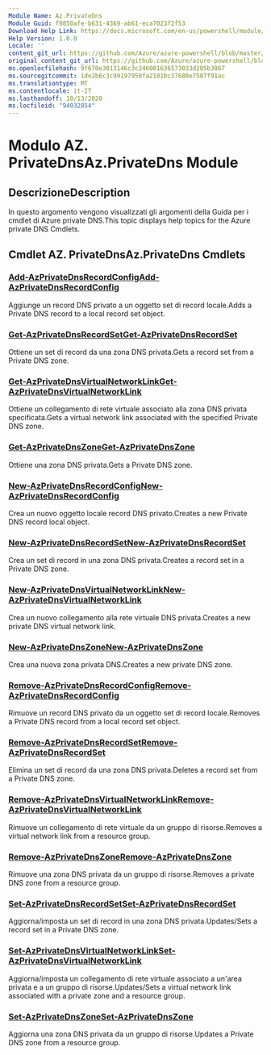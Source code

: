```yaml
---
Module Name: Az.PrivateDns
Module Guid: f9850afe-b631-4369-ab61-eca7023f2f53
Download Help Link: https://docs.microsoft.com/en-us/powershell/module/az.privatedns
Help Version: 1.0.0
Locale: ''
content_git_url: https://github.com/Azure/azure-powershell/blob/master/src/PrivateDns/PrivateDns/help/Az.PrivateDNS.md
original_content_git_url: https://github.com/Azure/azure-powershell/blob/master/src/PrivateDns/PrivateDns/help/Az.PrivateDNS.md
ms.openlocfilehash: 9f670e3013146c3c246001636573033d205b3867
ms.sourcegitcommit: 1de2b6c3c99197958fa2101bc37680e7507f91ac
ms.translationtype: MT
ms.contentlocale: it-IT
ms.lasthandoff: 10/13/2020
ms.locfileid: "94032854"
---
```

# <span data-ttu-id="f46ae-101">Modulo AZ. PrivateDns</span><span class="sxs-lookup"><span data-stu-id="f46ae-101">Az.PrivateDns Module</span></span>
## <span data-ttu-id="f46ae-102">Descrizione</span><span class="sxs-lookup"><span data-stu-id="f46ae-102">Description</span></span>
<span data-ttu-id="f46ae-103">In questo argomento vengono visualizzati gli argomenti della Guida per i cmdlet di Azure private DNS.</span><span class="sxs-lookup"><span data-stu-id="f46ae-103">This topic displays help topics for the Azure private DNS Cmdlets.</span></span>

## <span data-ttu-id="f46ae-104">Cmdlet AZ. PrivateDns</span><span class="sxs-lookup"><span data-stu-id="f46ae-104">Az.PrivateDns Cmdlets</span></span>
### [<span data-ttu-id="f46ae-105">Add-AzPrivateDnsRecordConfig</span><span class="sxs-lookup"><span data-stu-id="f46ae-105">Add-AzPrivateDnsRecordConfig</span></span>](Add-AzPrivateDnsRecordConfig.md)
<span data-ttu-id="f46ae-106">Aggiunge un record DNS privato a un oggetto set di record locale.</span><span class="sxs-lookup"><span data-stu-id="f46ae-106">Adds a Private DNS record to a local record set object.</span></span>

### [<span data-ttu-id="f46ae-107">Get-AzPrivateDnsRecordSet</span><span class="sxs-lookup"><span data-stu-id="f46ae-107">Get-AzPrivateDnsRecordSet</span></span>](Get-AzPrivateDnsRecordSet.md)
<span data-ttu-id="f46ae-108">Ottiene un set di record da una zona DNS privata.</span><span class="sxs-lookup"><span data-stu-id="f46ae-108">Gets a record set from a Private DNS zone.</span></span>

### [<span data-ttu-id="f46ae-109">Get-AzPrivateDnsVirtualNetworkLink</span><span class="sxs-lookup"><span data-stu-id="f46ae-109">Get-AzPrivateDnsVirtualNetworkLink</span></span>](Get-AzPrivateDnsVirtualNetworkLink.md)
<span data-ttu-id="f46ae-110">Ottiene un collegamento di rete virtuale associato alla zona DNS privata specificata.</span><span class="sxs-lookup"><span data-stu-id="f46ae-110">Gets a virtual network link associated with the specified Private DNS zone.</span></span>

### [<span data-ttu-id="f46ae-111">Get-AzPrivateDnsZone</span><span class="sxs-lookup"><span data-stu-id="f46ae-111">Get-AzPrivateDnsZone</span></span>](Get-AzPrivateDnsZone.md)
<span data-ttu-id="f46ae-112">Ottiene una zona DNS privata.</span><span class="sxs-lookup"><span data-stu-id="f46ae-112">Gets a Private DNS zone.</span></span>

### [<span data-ttu-id="f46ae-113">New-AzPrivateDnsRecordConfig</span><span class="sxs-lookup"><span data-stu-id="f46ae-113">New-AzPrivateDnsRecordConfig</span></span>](New-AzPrivateDnsRecordConfig.md)
<span data-ttu-id="f46ae-114">Crea un nuovo oggetto locale record DNS privato.</span><span class="sxs-lookup"><span data-stu-id="f46ae-114">Creates a new Private DNS record local object.</span></span>

### [<span data-ttu-id="f46ae-115">New-AzPrivateDnsRecordSet</span><span class="sxs-lookup"><span data-stu-id="f46ae-115">New-AzPrivateDnsRecordSet</span></span>](New-AzPrivateDnsRecordSet.md)
<span data-ttu-id="f46ae-116">Crea un set di record in una zona DNS privata.</span><span class="sxs-lookup"><span data-stu-id="f46ae-116">Creates a record set in a Private DNS zone.</span></span>

### [<span data-ttu-id="f46ae-117">New-AzPrivateDnsVirtualNetworkLink</span><span class="sxs-lookup"><span data-stu-id="f46ae-117">New-AzPrivateDnsVirtualNetworkLink</span></span>](New-AzPrivateDnsVirtualNetworkLink.md)
<span data-ttu-id="f46ae-118">Crea un nuovo collegamento alla rete virtuale DNS privata.</span><span class="sxs-lookup"><span data-stu-id="f46ae-118">Creates a new private DNS virtual network link.</span></span>

### [<span data-ttu-id="f46ae-119">New-AzPrivateDnsZone</span><span class="sxs-lookup"><span data-stu-id="f46ae-119">New-AzPrivateDnsZone</span></span>](New-AzPrivateDnsZone.md)
<span data-ttu-id="f46ae-120">Crea una nuova zona privata DNS.</span><span class="sxs-lookup"><span data-stu-id="f46ae-120">Creates a new private DNS zone.</span></span>

### [<span data-ttu-id="f46ae-121">Remove-AzPrivateDnsRecordConfig</span><span class="sxs-lookup"><span data-stu-id="f46ae-121">Remove-AzPrivateDnsRecordConfig</span></span>](Remove-AzPrivateDnsRecordConfig.md)
<span data-ttu-id="f46ae-122">Rimuove un record DNS privato da un oggetto set di record locale.</span><span class="sxs-lookup"><span data-stu-id="f46ae-122">Removes a Private DNS record from a local record set object.</span></span>

### [<span data-ttu-id="f46ae-123">Remove-AzPrivateDnsRecordSet</span><span class="sxs-lookup"><span data-stu-id="f46ae-123">Remove-AzPrivateDnsRecordSet</span></span>](Remove-AzPrivateDnsRecordSet.md)
<span data-ttu-id="f46ae-124">Elimina un set di record da una zona DNS privata.</span><span class="sxs-lookup"><span data-stu-id="f46ae-124">Deletes a record set from a Private DNS zone.</span></span>

### [<span data-ttu-id="f46ae-125">Remove-AzPrivateDnsVirtualNetworkLink</span><span class="sxs-lookup"><span data-stu-id="f46ae-125">Remove-AzPrivateDnsVirtualNetworkLink</span></span>](Remove-AzPrivateDnsVirtualNetworkLink.md)
<span data-ttu-id="f46ae-126">Rimuove un collegamento di rete virtuale da un gruppo di risorse.</span><span class="sxs-lookup"><span data-stu-id="f46ae-126">Removes a virtual network link from a resource group.</span></span>

### [<span data-ttu-id="f46ae-127">Remove-AzPrivateDnsZone</span><span class="sxs-lookup"><span data-stu-id="f46ae-127">Remove-AzPrivateDnsZone</span></span>](Remove-AzPrivateDnsZone.md)
<span data-ttu-id="f46ae-128">Rimuove una zona DNS privata da un gruppo di risorse.</span><span class="sxs-lookup"><span data-stu-id="f46ae-128">Removes a private DNS zone from a resource group.</span></span>

### [<span data-ttu-id="f46ae-129">Set-AzPrivateDnsRecordSet</span><span class="sxs-lookup"><span data-stu-id="f46ae-129">Set-AzPrivateDnsRecordSet</span></span>](Set-AzPrivateDnsRecordSet.md)
<span data-ttu-id="f46ae-130">Aggiorna/imposta un set di record in una zona DNS privata.</span><span class="sxs-lookup"><span data-stu-id="f46ae-130">Updates/Sets a record set in a Private DNS zone.</span></span>

### [<span data-ttu-id="f46ae-131">Set-AzPrivateDnsVirtualNetworkLink</span><span class="sxs-lookup"><span data-stu-id="f46ae-131">Set-AzPrivateDnsVirtualNetworkLink</span></span>](Set-AzPrivateDnsVirtualNetworkLink.md)
<span data-ttu-id="f46ae-132">Aggiorna/imposta un collegamento di rete virtuale associato a un'area privata e a un gruppo di risorse.</span><span class="sxs-lookup"><span data-stu-id="f46ae-132">Updates/Sets a virtual network link associated with a private zone and a resource group.</span></span>

### [<span data-ttu-id="f46ae-133">Set-AzPrivateDnsZone</span><span class="sxs-lookup"><span data-stu-id="f46ae-133">Set-AzPrivateDnsZone</span></span>](Set-AzPrivateDnsZone.md)
<span data-ttu-id="f46ae-134">Aggiorna una zona DNS privata da un gruppo di risorse.</span><span class="sxs-lookup"><span data-stu-id="f46ae-134">Updates a Private DNS zone from a resource group.</span></span>

